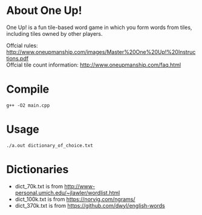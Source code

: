 # About One Up!
One Up! is a fun tile-based word game in which you form words from tiles, including tiles owned by other players.

Offcial rules: <http://www.oneupmanship.com/images/Master%20One%20Up!%20Instructions.pdf>  
Offcial tile count information: <http://www.oneupmanship.com/faq.html>

# Compile
    g++ -O2 main.cpp

# Usage
    ./a.out dictionary_of_choice.txt

# Dictionaries
* dict_70k.txt is from http://www-personal.umich.edu/~jlawler/wordlist.html
* dict_100k.txt is from https://norvig.com/ngrams/
* dict_370k.txt is from https://github.com/dwyl/english-words

